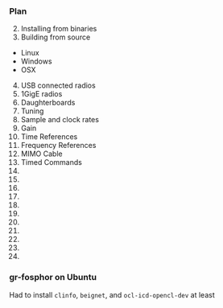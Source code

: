 ### Plan
2. Installing from binaries
3. Building from source
 * Linux
 * Windows
 * OSX
4. USB connected radios
5. 1GigE radios
6. Daughterboards
7. Tuning
8. Sample and clock rates
9. Gain
10. Time References
11. Frequency References
12. MIMO Cable
13. Timed Commands
14. 
15. 
16. 
17. 
18. 
19. 
20. 
21. 
22. 
23. 
24. 

### gr-fosphor on Ubuntu

Had to install `clinfo`, `beignet`, and `ocl-icd-opencl-dev` at least
